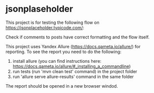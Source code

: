 # jsonplaseholder
This project is for testing the following flow on https://jsonplaceholder.typicode.com/:

Check if comments to posts have correct formatting and the flow itself.

This project uses Yandex Allure (https://docs.qameta.io/allure/) for reporting. To see the report you need to do the following:

1. install allure (you can find instructions here: https://docs.qameta.io/allure/#_installing_a_commandline)
2. run tests (run 'mvn clean test' command) in the project folder
3. run 'allure serve allure-results' command in the same folder

The report should be opened in a new browser windod.
